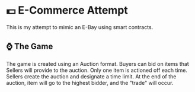 # :dollar: E-Commerce Attempt

 This is my attempt to mimic an E-Bay using smart contracts.
 
 ## :watch: The Game

The game is created using an Auction format. Buyers can bid on items that Sellers will provide to the auction. Only one item is actioned off each time. Sellers create the auction and designate a time limit. At the end of the auction, item will go to the highest bidder, and the "trade" will occur.